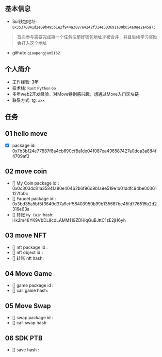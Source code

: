 ## 基本信息

- Sui钱包地址: `0x35370841d2e69b495b1e2f944a3087e4242f314e503691a00b054e0ee2a45a73`

> 首次参与需要完成第一个任务注册好钱包地址才被合并，并且后续学习奖励会打入这个地址

- github: `qiaopengjun5162`

## 个人简介

- 工作经验: 3年
- 技术栈: `Rust` `Python` `Go`
- 多年web2开发经验，对Move特别感兴趣，想通过Move入门区块链
- 联系方式: tg: `xxx`

## 任务

## 01 hello move  

- [x] package id: 0x7b3bf24e77887f8a4cb690cf8a1de04f087ea496587427a0dca3a884f4709af3

## 02 move coin

- [] My Coin package id : 0x0c303dc81a35841a80e40462b6f96d9b1a9e519e1b01ddfc94be00061127fa0c
- [] Faucet package id : 0x3bd35a5bf5f3649d37a9eff58403950b99b135667be45fd776515b2d2316e63a
- [] 转账 `My Coin` hash: Hk2m48YK9VbDL8cdLAMM119ZDHiqGuBJttC1zE2jH6yh

## 03 move NFT

- [] nft package id :
- [] nft object id :
- [] 转账 nft  hash:

## 04 Move Game

- [] game package id :
- [] call game hash:

## 05 Move Swap

- [] swap package id :
- [] call swap hash:

## 06 SDK PTB

- [] save hash :

